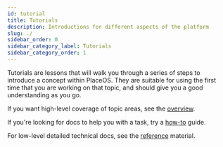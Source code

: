 ```yaml
---
id: tutorial
title: Tutorials
description: Introductions for different aspects of the platform
slug: ./
sidebar_order: 0
sidebar_category_label: Tutorials
sidebar_category_order: 1
---
```


Tutorials are lessons that will walk you through a series of steps to introduce a concept within PlaceOS.
They are suitable for using the first time that you are working on that topic, and should give you a good understanding as you go.

If you want high-level coverage of topic areas, see the [overview](../overview).

If you're looking for docs to help you with a task, try a [how-to](../how-to/) guide.

For low-level detailed technical docs, see the [reference](../reference/) material.